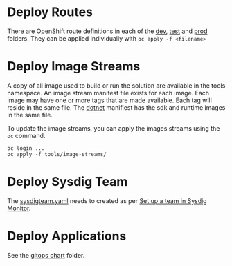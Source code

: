 # Deploy Routes

There are OpenShift route definitions in each of the [dev](./dev), [test](./test) and [prod](./prod) folders.
They can be applied individually with `oc apply -f <filename>`

# Deploy Image Streams

A copy of all image used to build or run the solution are available in the tools namespace.  An image stream manifest file
exists for each image. Each image may have one or more tags that are made available. Each tag will reside in the same file.
The [dotnet](tools/image-streams/dotnet.yaml) manifiest has the sdk and runtime images in the same file.

To update the image streams, you can apply the images streams using the `oc` command.

```
oc login ...
oc apply -f tools/image-streams/
```

# Deploy Sysdig Team

The [sysdigteam.yaml](sysdigteam.yaml) needs to created as per [Set up a team in Sysdig Monitor](https://docs.developer.gov.bc.ca/sysdig-monitor-setup-team/).

# Deploy Applications

See the [gitops chart](../../.gitops/charts/) folder.
